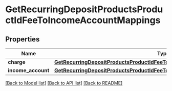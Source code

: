 # GetRecurringDepositProductsProductIdFeeToIncomeAccountMappings

## Properties
Name | Type | Description | Notes
------------ | ------------- | ------------- | -------------
**charge** | [**GetRecurringDepositProductsProductIdFeeToIncomeAccountMappingsCharge**](GetRecurringDepositProductsProductIdFeeToIncomeAccountMappingsCharge.md) |  | [optional] 
**income_account** | [**GetRecurringDepositProductsProductIdFeeToIncomeAccountMappingsIncomeAccount**](GetRecurringDepositProductsProductIdFeeToIncomeAccountMappingsIncomeAccount.md) |  | [optional] 

[[Back to Model list]](../README.md#documentation-for-models) [[Back to API list]](../README.md#documentation-for-api-endpoints) [[Back to README]](../README.md)

